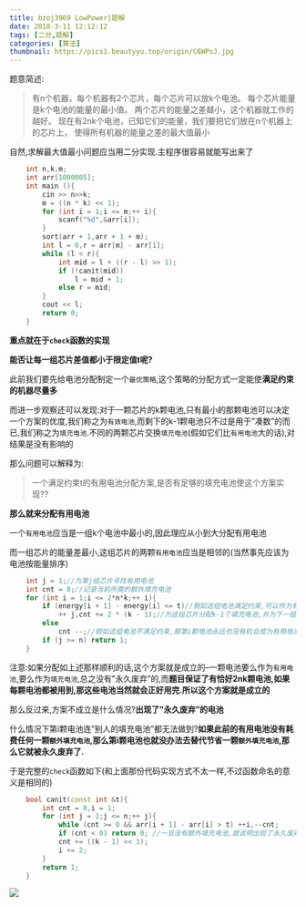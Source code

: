```yaml
---
title: bzoj3969 LowPower|题解
date: 2018-3-11 12:12:12
tags: [二分,题解]
categories: [算法]
thumbnail: https://pics1.beautyyu.top/origin/C6WPsJ.jpg
---
```


题意简述:

> 有n个机器，每个机器有2个芯片，每个芯片可以放k个电池。
>   每个芯片能量是k个电池的能量的最小值。
>   两个芯片的能量之差越小，这个机器就工作的越好。
>   现在有2nk个电池，已知它们的能量，我们要把它们放在n个机器上的芯片上，
>   使得所有机器的能量之差的最大值最小

自然,求解最大值最小问题应当用二分实现.主程序很容易就能写出来了

```c++
    int n,k,m;
    int arr[1000005];
    int main (){
        cin >> n>>k;
        m = ((n * k) << 1);
        for (int i = 1;i <= m;++ i){
            scanf("%d",&arr[i]);
        }
        sort(arr + 1,arr + 1 + m);
        int l = 0,r = arr[m] - arr[1];
        while (l < r){
            int mid = l + ((r - l) >> 1);
            if (!canit(mid))
                l = mid + 1;
            else r = mid;
        }
        cout << l;
        return 0;
    }
```

**重点就在于`check`函数的实现**

**能否让每一组芯片差值都小于限定值t呢?**

此前我们要先给电池分配制定一个`最优策略`,这个策略的分配方式一定能使**满足约束的机器尽量多**

而进一步观察还可以发现:对于一颗芯片的k颗电池,只有最小的那颗电池可以决定一个方案的优度,我们称之为`有效电池`,而剩下的k-1颗电池只不过是用于”凑数”的而已,我们称之为`填充电池`.不同的两颗芯片交换`填充电池`(假如它们比`有用电池`大的话),对结果是没有影响的

那么问题可以解释为:

> 一个满足约束t的有用电池分配方案,是否有足够的填充电池使这个方案实现??

**那么就来分配有用电池**

一个`有用电池`应当是一组k个电池中最小的,因此理应从小到大分配有用电池

而一组芯片的能量差最小,这组芯片的两颗`有用电池`应当是相邻的(当然事先应该为电池按能量排序)

```c++
    int j = 1;//为第j组芯片寻找有用电池
    int cnt = 0;//记录当前所需的额外填充电池
    for (int i = 1;i <= 2*n*k;++ i){
        if (energy[i + 1] - energy[i] <= t)//假如这组电池满足约束,可以作为有用电池
            ++ j,cnt += 2 * (k - 1);//为这组芯片分配k-1个填充电池,并为下一组芯片寻找有用电池
        else
            cnt --;//假如这组电池不满足约束,那第i颗电池永远也没有机会成为有用电池了.但它还可以发光发热--为之前的有用电池充当填充电池(注意这些有用电池一定比第i颗电池能量小,因为它们已经按能量排序了).那么有了这位"志愿者",我们就可以省下一颗额外填充电池
        if (j >= n) return 1;
    }
```

注意:如果分配如上述那样顺利的话,这个方案就是成立的–一颗电池要么作为`有用电池`,要么作为`填充电池`,总之没有”永久废弃”的,而**题目保证了有恰好2nk颗电池,如果每颗电池都被用到,那这些电池当然就会正好用完.所以这个方案就是成立的**

那么反过来,方案不成立是什么情况?**出现了”永久废弃”的电池**

什么情况下第i颗电池连”别人的填充电池”都无法做到?**如果此前的有用电池没有耗费任何一颗`额外填充电池`,那么第i颗电池也就没办法去替代节省一颗`额外填充电池`,那么它就被永久废弃了.**

于是完整的`check`函数如下(和上面那份代码实现方式不太一样,不过函数命名的意义是相同的)

```c++
    bool canit(const int &t){
        int cnt = 0,i = 1;
        for (int j = 1;j <= n;++ j){
            while (cnt >= 0 && arr[i + 1] - arr[i] > t) ++i,--cnt;
            if (cnt < 0) return 0; //一旦没有额外填充电池,就说明出现了永久废弃电池,这种方案就不成立了
            cnt += ((k - 1) << 1);
            i += 2;
        }
        return 1;
    }
```

![](https://pics1.beautyyu.top/origin/C6WPsJ.jpg)
